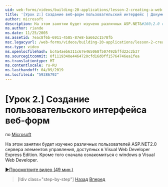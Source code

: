 ```yaml
---
uid: web-forms/videos/building-20-applications/lesson-2-creating-a-web-forms-user-interface
title: '[Урок 2:] Создание веб-форм пользовательский интерфейс | Документация Майкрософт'
author: microsoft
description: На этом занятии будет изучено различных ASP.NET&#160;2.0 серверные элементы управления доступны в Visual Web Developer Express Edition. Кроме того вы начнете...
ms.author: riande
ms.date: 11/25/2005
ms.assetid: 7eac8f6b-6911-4585-87e8-ba662c1578fb
msc.legacyurl: /web-forms/videos/building-20-applications/lesson-2-creating-a-web-forms-user-interface
msc.type: video
ms.openlocfilehash: bc4a4aeb6311c67e465068f507492bffd22c2b37
ms.sourcegitcommit: 0f1119340e4464720cfd16d0ff15764746ea1fea
ms.translationtype: MT
ms.contentlocale: ru-RU
ms.lasthandoff: 04/09/2019
ms.locfileid: "59386792"
---
```

# <a name="lesson-2-creating-a-web-forms-user-interface"></a>[Урок 2.] Создание пользовательского интерфейса веб-форм

по [Microsoft](https://github.com/microsoft)

На этом занятии будет изучено различных пользователей ASP.NET2.0 сервера элементов управления, доступных в Visual Web Developer Express Edition. Кроме того сначала ознакомиться с windows в Visual Web Developer.

[&#9654;Просмотрите видео (49 мин.)](https://channel9.msdn.com/Blogs/ASP-NET-Site-Videos/lesson-2-creating-a-web-forms-user-interface)

> [!div class="step-by-step"]
> [Назад](lesson-1-getting-started-with-visual-web-developer-express.md)
> [Вперед](lesson-3-understanding-more-about-events-and-postback.md)
